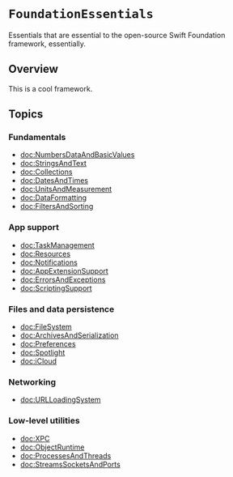 # ``FoundationEssentials``

Essentials that are essential to the open-source Swift Foundation framework, essentially.

## Overview

This is a cool framework.

## Topics

### Fundamentals

- <doc:NumbersDataAndBasicValues>
- <doc:StringsAndText>
- <doc:Collections>
- <doc:DatesAndTimes>
- <doc:UnitsAndMeasurement>
- <doc:DataFormatting>
- <doc:FiltersAndSorting>

### App support

- <doc:TaskManagement>
- <doc:Resources>
- <doc:Notifications>
- <doc:AppExtensionSupport>
- <doc:ErrorsAndExceptions>
- <doc:ScriptingSupport>

### Files and data persistence

- <doc:FileSystem>
- <doc:ArchivesAndSerialization>
- <doc:Preferences>
- <doc:Spotlight>
- <doc:iCloud>

### Networking

- <doc:URLLoadingSystem>

### Low-level utilities

- <doc:XPC>
- <doc:ObjectRuntime>
- <doc:ProcessesAndThreads>
- <doc:StreamsSocketsAndPorts>
